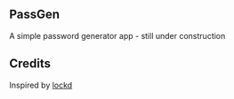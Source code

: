 ## PassGen
A simple password generator app - still under construction

## Credits
Inspired by [lockd](https://github.com/il1ane/lockd)
